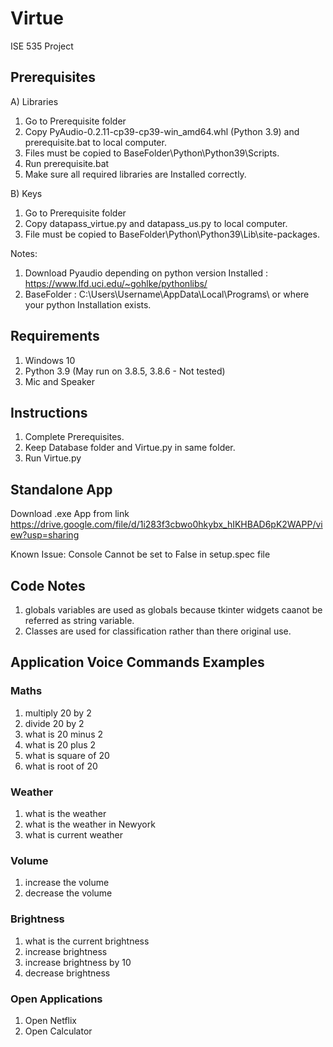 # Virtue
ISE 535 Project

## Prerequisites

A) Libraries

1) Go to Prerequisite folder
2) Copy PyAudio-0.2.11-cp39-cp39-win_amd64.whl (Python 3.9) and prerequisite.bat to local computer.
3) Files must be copied to BaseFolder\Python\Python39\Scripts\.
4) Run prerequisite.bat
5) Make sure all required libraries are Installed correctly.

B) Keys

1) Go to Prerequisite folder
2) Copy datapass_virtue.py and datapass_us.py to local computer.
3) File must be copied to BaseFolder\Python\Python39\Lib\site-packages\.

Notes:
1) Download Pyaudio depending on python version Installed : https://www.lfd.uci.edu/~gohlke/pythonlibs/
2) BaseFolder : C:\Users\Username\AppData\Local\Programs\  or where your python Installation exists.

## Requirements

1) Windows 10
2) Python 3.9 (May run on 3.8.5, 3.8.6 - Not tested)
3) Mic and Speaker

## Instructions

1) Complete Prerequisites.
2) Keep Database folder and Virtue.py in same folder.
3) Run Virtue.py

## Standalone App

Download .exe App from link 
https://drive.google.com/file/d/1i283f3cbwo0hkybx_hIKHBAD6pK2WAPP/view?usp=sharing

Known Issue: Console Cannot be set to False in setup.spec file

## Code Notes

1) globals variables are used as globals because tkinter widgets caanot be referred as string variable.
2) Classes are used for classification rather than there original use.

## Application Voice Commands Examples

### Maths
1) multiply 20 by 2
2) divide 20 by 2
3) what is 20 minus 2
4) what is 20 plus 2
5) what is square of 20
6) what is root of 20

### Weather
1) what is the weather
2) what is the weather in Newyork
3) what is current weather

### Volume
1) increase the volume
2) decrease the volume

### Brightness
1) what is the current brightness
2) increase brightness
3) increase brightness by 10
4) decrease brightness

### Open Applications
1) Open Netflix
2) Open Calculator
